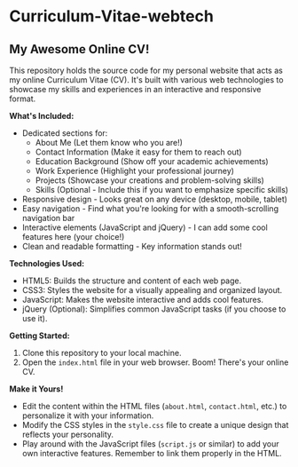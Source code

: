 # Curriculum-Vitae-webtech
## My Awesome Online CV! 

This repository holds the source code for my personal website that acts as my online Curriculum Vitae (CV). It's built with various web technologies to showcase my skills and experiences in an interactive and responsive format.

**What's Included:**

* Dedicated sections for:
    * About Me (Let them know who you are!)
    * Contact Information (Make it easy for them to reach out)
    * Education Background (Show off your academic achievements)
    * Work Experience (Highlight your professional journey)
    * Projects (Showcase your creations and problem-solving skills)
    * Skills (Optional - Include this if you want to emphasize specific skills)
* Responsive design - Looks great on any device (desktop, mobile, tablet)
* Easy navigation - Find what you're looking for with a smooth-scrolling navigation bar
* Interactive elements (JavaScript and jQuery) -  I can add some cool features here (your choice!)
* Clean and readable formatting - Key information stands out!

**Technologies Used:**

* HTML5: Builds the structure and content of each web page.
* CSS3: Styles the website for a visually appealing and organized layout.
* JavaScript: Makes the website interactive and adds cool features.
* jQuery (Optional): Simplifies common JavaScript tasks (if you choose to use it).

**Getting Started:**

1. Clone this repository to your local machine.
2. Open the `index.html` file in your web browser. Boom! There's your online CV.

**Make it Yours!**

* Edit the content within the HTML files (`about.html`, `contact.html`, etc.) to personalize it with your information.
* Modify the CSS styles in the `style.css` file to create a unique design that reflects your personality.
* Play around with the JavaScript files (`script.js` or similar) to add your own interactive features. Remember to link them properly in the HTML.
